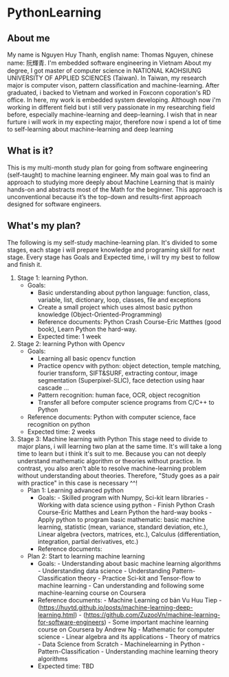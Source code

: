 # PythonLearning
## About me

My name is Nguyen Huy Thanh, english name: Thomas Nguyen, chinese name: 阮輝青. I'm embedded software engineering in Vietnam
About my degree, I got master of computer science in NATIONAL KAOHSIUNG UNIVERSITY OF APPLIED SCIENCES (Taiwan). In Taiwan, my research major is computer vison, pattern classification and machine-learning. After graduated, i backed to Vietnam and worked in Foxconn coporation's RD office. In here, my work is embedded system developing. 
Although now i'm working in different field but i still very passionate in my researching field before, especially machine-learning and deep-learning. I wish that in near furture i will work in my expecting major, therefore now i spend a lot of time to self-learning about machine-learning and deep learning

## What is it?

This is my multi-month study plan for going from software engineering (self-taught) to machine learning engineer.
My main goal was to find an approach to studying more deeply about Machine Learning that is mainly hands-on and abstracts most of the Math for the beginner. This approach is unconventional because it’s the top-down and results-first approach designed for software engineers.

## What's my plan?

The following is my self-study machine-learning plan. It's divided to some stages, each stage i will prepare knowledge and programing skill for next stage. Every stage has Goals and Expected time, i will try my best to follow and finish it.

1. Stage 1: learning Python. 
   - Goals: 
     - Basic understanding about python language: function, class, variable, list, dictionary, loop, classes, file and exceptions
     - Create a small project which uses almost basic python knowledge (Object-Oriented-Programming)
     - Reference documents: Python Crash Course-Eric Matthes (good book), Learn Python the hard-way.
     - Expected time: 1 week
2. Stage 2: learning Python with Opencv
   - Goals: 
      - Learning all basic opencv function
      - Practice opencv with python: object detection, temple matching, fourier transform, SIFT&SURF, extracting contour, image segmentation (Superpixel-SLIC), face detection using haar cascade ...
      - Pattern recognition: human face, OCR, object recognition
      - Transfer all before computer science programs from C/C++ to Python
   - Reference documents: Python with computer science, face recognition on python
   - Expected time: 2 weeks
3. Stage 3: Machine learning with Python
   This stage need to divide to major plans, i will learning two plan at the same time. It's will take a long time to learn but i think it's suit to me. Because you can not deeply understand mathematic algorithm or theories without practice. In contrast, you also aren't able to resolve machine-learning problem without understanding about theories. Therefore, "Study goes as a pair with practice" in this case is necessary ^^!
   * Plan 1: Learning advanced python
      - Goals: 
            - Skilled program with Numpy, Sci-kit learn libraries
            - Working with data science using python
            - Finish Python Crash Course-Eric Matthes and Learn Python the hard-way books
            - Apply python to program basic mathematic: basic machine learning, statistic (mean, variance, standard deviation, etc.), Linear algebra (vectors, matrices, etc.), Calculus (differentiation, integration, partial derivatives, etc.)
      - Reference documents: 
   * Plan 2: Start to learning machine learning
      - Goals: 
            - Understanding about basic machine learning algorithms
            - Understanding data science
            - Understanding Pattern-Classification theory
            - Practice Sci-kit and Tensor-flow to machine learning
            - Can understanding and following some machine-learning course on Coursera
      - Reference documents: 
            - Machine Learning cơ bản Vu Huu Tiep
            - (https://huytd.github.io/posts/machine-learning-deep-learning.html)
            - (https://github.com/ZuzooVn/machine-learning-for-software-engineers)
            - Some important machine learning course on Coursera by Andrew Ng
            - Mathematic for computer science
            - Linear algebra and its applications
            - Theory of matrics
            - Data Science from Scratch
            - Machinelearning in Python
            - Pattern-Classification 
            - Understanding machine learning theory algorithms
       - Expected time: TBD
             
                
                
